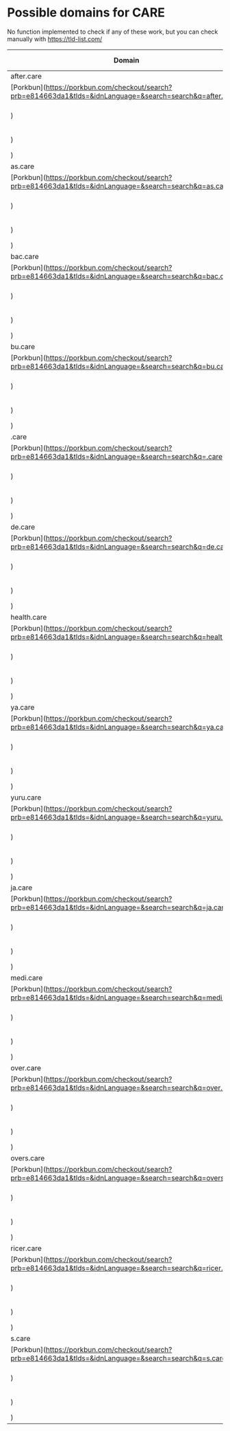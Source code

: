 # Possible domains for CARE

No function implemented to check if any of these work, but you can check manually with https://tld-list.com/

| Domain | Porkbun | NameCheap | Google Domains |
|---|---|---|---|
| after.care | [Porkbun](https://porkbun.com/checkout/search?prb=e814663da1&tlds=&idnLanguage=&search=search&q=after.care) | [Namecheap](https://www.namecheap.com/domains/registration/results/?domain=after.care) | [Google](https://domains.google.com/registrar/search?searchTerm=after.care) |
| as.care | [Porkbun](https://porkbun.com/checkout/search?prb=e814663da1&tlds=&idnLanguage=&search=search&q=as.care) | [Namecheap](https://www.namecheap.com/domains/registration/results/?domain=as.care) | [Google](https://domains.google.com/registrar/search?searchTerm=as.care) |
| bac.care | [Porkbun](https://porkbun.com/checkout/search?prb=e814663da1&tlds=&idnLanguage=&search=search&q=bac.care) | [Namecheap](https://www.namecheap.com/domains/registration/results/?domain=bac.care) | [Google](https://domains.google.com/registrar/search?searchTerm=bac.care) |
| bu.care | [Porkbun](https://porkbun.com/checkout/search?prb=e814663da1&tlds=&idnLanguage=&search=search&q=bu.care) | [Namecheap](https://www.namecheap.com/domains/registration/results/?domain=bu.care) | [Google](https://domains.google.com/registrar/search?searchTerm=bu.care) |
| .care | [Porkbun](https://porkbun.com/checkout/search?prb=e814663da1&tlds=&idnLanguage=&search=search&q=.care) | [Namecheap](https://www.namecheap.com/domains/registration/results/?domain=.care) | [Google](https://domains.google.com/registrar/search?searchTerm=.care) |
| de.care | [Porkbun](https://porkbun.com/checkout/search?prb=e814663da1&tlds=&idnLanguage=&search=search&q=de.care) | [Namecheap](https://www.namecheap.com/domains/registration/results/?domain=de.care) | [Google](https://domains.google.com/registrar/search?searchTerm=de.care) |
| health.care | [Porkbun](https://porkbun.com/checkout/search?prb=e814663da1&tlds=&idnLanguage=&search=search&q=health.care) | [Namecheap](https://www.namecheap.com/domains/registration/results/?domain=health.care) | [Google](https://domains.google.com/registrar/search?searchTerm=health.care) |
| ya.care | [Porkbun](https://porkbun.com/checkout/search?prb=e814663da1&tlds=&idnLanguage=&search=search&q=ya.care) | [Namecheap](https://www.namecheap.com/domains/registration/results/?domain=ya.care) | [Google](https://domains.google.com/registrar/search?searchTerm=ya.care) |
| yuru.care | [Porkbun](https://porkbun.com/checkout/search?prb=e814663da1&tlds=&idnLanguage=&search=search&q=yuru.care) | [Namecheap](https://www.namecheap.com/domains/registration/results/?domain=yuru.care) | [Google](https://domains.google.com/registrar/search?searchTerm=yuru.care) |
| ja.care | [Porkbun](https://porkbun.com/checkout/search?prb=e814663da1&tlds=&idnLanguage=&search=search&q=ja.care) | [Namecheap](https://www.namecheap.com/domains/registration/results/?domain=ja.care) | [Google](https://domains.google.com/registrar/search?searchTerm=ja.care) |
| medi.care | [Porkbun](https://porkbun.com/checkout/search?prb=e814663da1&tlds=&idnLanguage=&search=search&q=medi.care) | [Namecheap](https://www.namecheap.com/domains/registration/results/?domain=medi.care) | [Google](https://domains.google.com/registrar/search?searchTerm=medi.care) |
| over.care | [Porkbun](https://porkbun.com/checkout/search?prb=e814663da1&tlds=&idnLanguage=&search=search&q=over.care) | [Namecheap](https://www.namecheap.com/domains/registration/results/?domain=over.care) | [Google](https://domains.google.com/registrar/search?searchTerm=over.care) |
| overs.care | [Porkbun](https://porkbun.com/checkout/search?prb=e814663da1&tlds=&idnLanguage=&search=search&q=overs.care) | [Namecheap](https://www.namecheap.com/domains/registration/results/?domain=overs.care) | [Google](https://domains.google.com/registrar/search?searchTerm=overs.care) |
| ricer.care | [Porkbun](https://porkbun.com/checkout/search?prb=e814663da1&tlds=&idnLanguage=&search=search&q=ricer.care) | [Namecheap](https://www.namecheap.com/domains/registration/results/?domain=ricer.care) | [Google](https://domains.google.com/registrar/search?searchTerm=ricer.care) |
| s.care | [Porkbun](https://porkbun.com/checkout/search?prb=e814663da1&tlds=&idnLanguage=&search=search&q=s.care) | [Namecheap](https://www.namecheap.com/domains/registration/results/?domain=s.care) | [Google](https://domains.google.com/registrar/search?searchTerm=s.care) |
